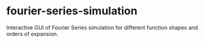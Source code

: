 # fourier-series-simulation
Interactive GUI of Fourier Series simulation for different function shapes and orders of expansion.
